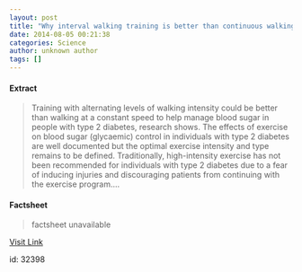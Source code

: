 ```yaml
---
layout: post
title: "Why interval walking training is better than continuous walking training"
date: 2014-08-05 00:21:38
categories: Science
author: unknown author
tags: []
---
```



#### Extract
>Training with alternating levels of walking intensity could be better than walking at a constant speed to help manage blood sugar in people with type 2 diabetes, research shows. The effects of exercise on blood sugar (glycaemic) control in individuals with type 2 diabetes are well documented but the optimal exercise intensity and type remains to be defined. Traditionally, high-intensity exercise has not been recommended for individuals with type 2 diabetes due to a fear of inducing injuries and discouraging patients from continuing with the exercise program....

#### Factsheet
>factsheet unavailable

[Visit Link](http://feeds.sciencedaily.com/~r/sciencedaily/~3/mxcEugHr8qo/140804202138.htm)

id:   32398



